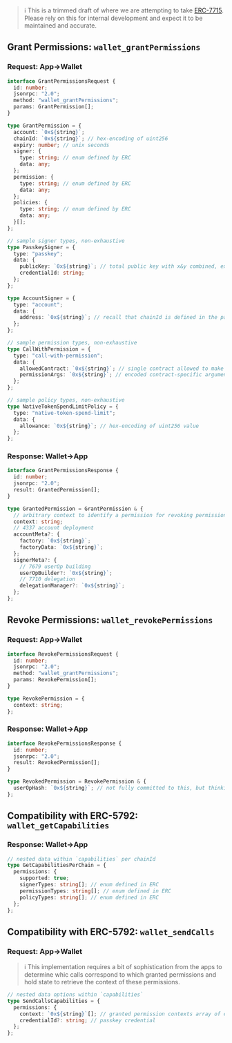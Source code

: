 > :information_source: This is a trimmed draft of where we are attempting to take [ERC-7715](https://eip.tools/eip/7715). Please rely on this for internal development and expect it to be maintained and accurate.

## Grant Permissions: `wallet_grantPermissions`

### Request: App→Wallet

```typescript
interface GrantPermissionsRequest {
  id: number;
  jsonrpc: "2.0";
  method: "wallet_grantPermissions";
  params: GrantPermission[];
}

type GrantPermission = {
  account: `0x${string}`;
  chainId: `0x${string}`; // hex-encoding of uint256
  expiry: number; // unix seconds
  signer: {
    type: string; // enum defined by ERC
    data: any;
  };
  permission: {
    type: string; // enum defined by ERC
    data: any;
  };
  policies: {
    type: string; // enum defined by ERC
    data: any;
  }[];
};

// sample signer types, non-exhaustive
type PasskeySigner = {
  type: "passkey";
  data: {
    publicKey: `0x${string}`; // total public key with x&y combined, expected length 64-bytes
    credentialId: string;
  };
};

type AccountSigner = {
  type: "account";
  data: {
    address: `0x${string}`; // recall that chainId is defined in the parent GrantPermission object
  };
};

// sample permission types, non-exhaustive
type CallWithPermission = {
  type: "call-with-permission";
  data: {
    allowedContract: `0x${string}`; // single contract allowed to make calls with permission to
    permissionArgs: `0x${string}`; // encoded contract-specific arguments for the permission
  };
};

// sample policy types, non-exhaustive
type NativeTokenSpendLimitPolicy = {
  type: "native-token-spend-limit";
  data: {
    allowance: `0x${string}`; // hex-encoding of uint256 value
  };
};
```

### Response: Wallet→App

```typescript
interface GrantPermissionsResponse {
  id: number;
  jsonrpc: "2.0";
  result: GrantedPermission[];
}

type GrantedPermission = GrantPermission & {
  // arbitrary context to identify a permission for revoking permissions or submitting userOps, can contain non-identifying data as well
  context: string;
  // 4337 account deployment
  accountMeta?: {
    factory: `0x${string}`;
    factoryData: `0x${string}`;
  };
  signerMeta?: {
    // 7679 userOp building
    userOpBuilder?: `0x${string}`;
    // 7710 delegation
    delegationManager?: `0x${string}`;
  };
};
```

## Revoke Permissions: `wallet_revokePermissions`

### Request: App→Wallet

```typescript
interface RevokePermissionsRequest {
  id: number;
  jsonrpc: "2.0";
  method: "wallet_grantPermissions";
  params: RevokePermission[];
}

type RevokePermission = {
  context: string;
};
```

### Response: Wallet→App

```typescript
interface RevokePermissionsResponse {
  id: number;
  jsonrpc: "2.0";
  result: RevokedPermission[];
}

type RevokedPermission = RevokePermission & {
  userOpHash: `0x${string}`; // not fully committed to this, but thinking we help dapps detect when permission revokation confirms onchain
};
```

## Compatibility with ERC-5792: `wallet_getCapabilities`

### Response: Wallet→App

```typescript
// nested data within `capabilities` per chainId
type GetCapabilitiesPerChain = {
  permissions: {
    supported: true;
    signerTypes: string[]; // enum defined in ERC
    permissionTypes: string[]; // enum defined in ERC
    policyTypes: string[]; // enum defined in ERC
  };
};
```

## Compatibility with ERC-5792: `wallet_sendCalls`

### Request: App→Wallet

> :information_source: This implementation requires a bit of sophistication from the apps to determine whic calls correspond to which granted permissions and hold state to retrieve the context of these permissions.

```typescript
// nested data options within `capabilities`
type SendCallsCapabilities = {
  permissions: {
    context: `0x${string}`[]; // granted permission contexts array of equal length with calls array used for per-call validation
    credentialId?: string; // passkey credential
  };
};
```
